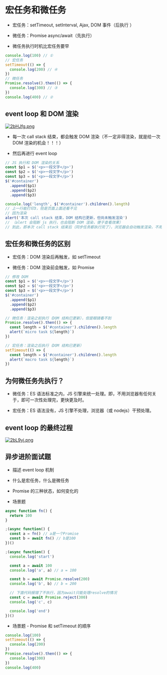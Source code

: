 # 宏任务和微任务

- 宏任务：setTimeout, setInterval, Ajax, DOM 事件（后执行 ）

- 微任务：Promise async/await（先执行）

- 微任务执行时机比宏任务要早

```js
console.log(100) // ①
// 宏任务
setTimeout(() => {
  console.log(200) // ④
})
// 微任务
Promise.resolve().then(() => {
  console.log(300) // ③
})
console.log(400) // ②
```

## event loop 和 DOM 渲染

[![2bHJfg.png](https://z3.ax1x.com/2021/06/15/2bHJfg.png)](https://imgtu.com/i/2bHJfg)

- 每一次 call stack 结束，都会触发 DOM 渲染（不一定非得渲染，就是给一次 DOM 渲染的机会！！！）

- 然后再进行 event loop

```js
// JS 执行和 DOM 渲染的关系
const $p1 = $('<p>一段文字</p>')
const $p2 = $('<p>一段文字</p>')
const $p3 = $('<p>一段文字</p>')
$('#container')
  .append($p1)
  .append($p2)
  .append($p3)

console.log('length', $('#container').children().length)
// 上一行能打印3，但是页面上面还看不见
// 因为渲染
alert('本次 call stack 结束，DOM 结构已更新，但尚未触发渲染')
// （alert 会阻断 js 执行，也会阻断 DOM 渲染，便于查看效果）
// 到此，即本次 call stack 结束后（同步任务都执行完了），浏览器会自动触发渲染，不用代码干预
```

## 宏任务和微任务的区别

- 宏任务：DOM 渲染后再触发，如 setTimeout

- 微任务：DOM 渲染前会触发，如 Promise

```js
// 修改 DOM
const $p1 = $('<p>一段文字</p>')
const $p2 = $('<p>一段文字</p>')
const $p3 = $('<p>一段文字</p>')
$('#container')
  .append($p1)
  .append($p2)
  .append($p3)

// 微任务：渲染之前执行（DOM 结构已更新），但是眼镜看不到
Promise.resolve().then(() => {
  const length = $('#container').children().length
  alert(`micro task ${length}`)
})

// 宏任务：渲染之后执行（DOM 结构已更新）
setTimeout(() => {
  const length = $('#container').children().length
  alert(`macro task ${length}`)
})
```

## 为何微任务先执行？

- 微任务：ES 语法标准之内，JS 引擎来统一处理。即，不用浏览器有任何关于，即可一次性处理完，更快更及时。

- 宏任务：ES 语法没有，JS 引擎不处理，浏览器（或 nodejs）干预处理。

## event loop 的最终过程

[![2bL9yj.png](https://z3.ax1x.com/2021/06/15/2bL9yj.png)](https://imgtu.com/i/2bL9yj)

## 异步进阶面试题

- 描述 event loop 机制

- 什么是宏任务，什么是微任务

- Promise 的三种状态，如何变化的

- 场景题

```js
async function fn() {
  return 100
}

;(async function() {
  const a = fn() // a是一个Promise
  const b = await fn() // b是100
})()
```

```js
;(async function() {
  console.log('start')

  const a = await 100
  console.log('a', a) // a = 100

  const b = await Promise.resolve(200)
  console.log('b', b) // b = 200

  // 下面代码报错了不执行，因为await只能处理resolve的情况
  const c = await Promise.reject(300)
  console.log('c', c)

  console.log('end')
})()
```

- 场景题 - Promise 和 setTimeout 的顺序

```js
console.log(100)
setTimeout(() => {
  console.log(200)
})
Promise.resolve().then(() => {
  console.log(300)
})
console.log(400)
```
